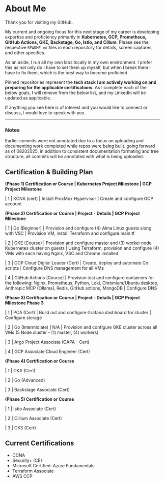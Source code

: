 # About Me

Thank you for visiting my GitHub.  

My current and ongoing focus for this next stage of my career is developing expertise and proficiency primarily in **Kubernetes, GCP, Prometheus, GitHub Actions, GKE, Backstage, Go, Istio, and Cilium**. Please see the respective `README.md` files in each repository for details, screen captures, and other specifics.

As an aside, I run all my own labs locally in my own environment. I prefer this as not only do I have to set them up myself, but when I break them I have to fix them, which is the best way to become proficient.

Pinned repositories represent the **tech stack I am actively working on and preparing for the applicable certifications**. As I complete each of the below goals, I will remove from the below list, and my LinkedIn will be updated as applicable.

If anything you see here is of interest and you would like to connect or discuss, I would love to speak with you.

---

### Notes
Earlier commits were not annotated due to a focus on uploading and documenting work completed while repos were being built.
going forward as of 08202025, in addition to consistent documentation formating and tree structure, all commits will be annotated with what is being uploaded.

## Certification & Building Plan

**(Phase 1) Certification or Course | Kubernetes Project Milestone | GCP Project Milestone**

| 1     | KCNA (cert) | Install ProxMox Hypervisor | Create and configure GCP account

**(Phase 2) Certification or Course | Project - Details | GCP Project Milestone**

| 1     | Go (Beginner) | Provision and configure (4) Alma Linux guests along with VSC | Provision VM, install Terraform and configure main.tf

| 2     | GKE (Course) | Provision and configure master and (3) worker node Kubernetes cluster on guests | Using Terraform, provision and configure (4) VMs with each having Nginx, VSC and Chrome installed

| 3     | GCP Cloud Digital Leader (Cert) | Create, deploy and automate Go scripts | Configure DNS management for all VMs

| 4     | GitHub Actions (Course) | Provision test and configure containers for the following: Nginx, Prometheus, Python, Loki, Chromium/Ubuntu desktop, Anthropic MCP (Ollama), Redis, GitHub actions, MongoDB | Configure DNS 

**(Phase 3) Certification or Course | Project - Details | GCP Project Milestone Phase 3**

| 1     | PCA (Cert) | Build out and configure Grafana dashboard for cluster | Configure storage

| 2     | Go (Intermidiate) | N/A | Provision and configure GKE cluster across all VMs (5 Node cluster - (1) master, (4) workers)

| 3     | Argo Project Associate (CAPA - Cert)

| 4     | GCP Associate Cloud Engineer (Cert)

**(Phase 4) Certification or Course**

| 1     | CKA (Cert)

| 2     | Go (Advanced)

| 3     | Backstage Associate (Cert)

**(Phase 5) Certification or Course**

| 1     | Istio Associate (Cert)

| 2     | Cillium Associate (Cert)

| 3     | CKS (Cert)

## Current Certifications

- CCNA  
- Security+ (CE)  
- Microsoft Certified: Azure Fundamentals  
- Terraform Associate  
- AWS CCP  
